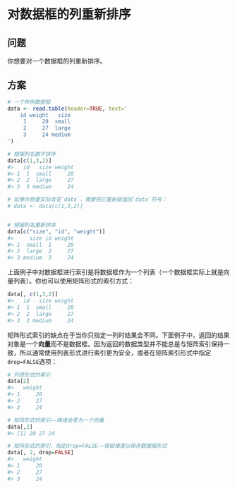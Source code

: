 # 对数据框的列重新排序

## 问题

你想要对一个数据框的列重新排序。



## 方案

```R
# 一个样例数据框
data <- read.table(header=TRUE, text='
    id weight   size
     1     20  small
     2     27  large
     3     24 medium
')

# 根据列名数字排序
data[c(1,3,2)]
#>   id   size weight
#> 1  1  small     20
#> 2  2  large     27
#> 3  3 medium     24

# 如果你想要实际改变`data`，需要把它重新赋值回`data`符号：
# data <- data[c(1,3,2)]


# 根据列名重新排序
data[c("size", "id", "weight")]
#>     size id weight
#> 1  small  1     20
#> 2  large  2     27
#> 3 medium  3     24

```

上面例子中对数据框进行索引是将数据框作为一个列表（一个数据框实际上就是向量列表）。你也可以使用矩阵形式的索引方式：

```R
data[, c(1,3,2)]
#>   id   size weight
#> 1  1  small     20
#> 2  2  large     27
#> 3  3 medium     24

```

矩阵形式索引的缺点在于当你只指定一列时结果会不同。下面例子中，返回的结果对象是一个**向量**而不是数据框。因为返回的数据类型并不能总是与矩阵索引保持一致，所以通常使用列表形式进行索引更为安全，或者在矩阵索引形式中指定`drop=FALSE`选项：

```R
# 列表形式的索引
data[2]
#>   weight
#> 1     20
#> 2     27
#> 3     24

# 矩阵形式的索引——降维会变为一个向量
data[,2]
#> [1] 20 27 24

# 矩阵形式的索引，指定drop=FALSE——保留维度以保存数据框形式
data[, 2, drop=FALSE]
#>   weight
#> 1     20
#> 2     27
#> 3     24
```